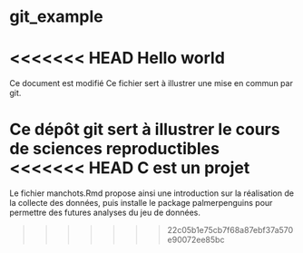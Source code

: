 # git_example

<<<<<<< HEAD
Hello world
=======
Ce document est modifié
Ce fichier sert à illustrer une mise en commun par git.

Ce dépôt git sert à illustrer le cours de sciences reproductibles
<<<<<<< HEAD
C est un projet
=======

Le fichier manchots.Rmd propose ainsi une introduction sur la réalisation de la 
collecte des données, puis installe le package palmerpenguins pour permettre
des futures analyses du jeu de données.
>>>>>>> 22c05b1e75cb7f68a87ebf37a570e90072ee85bc
